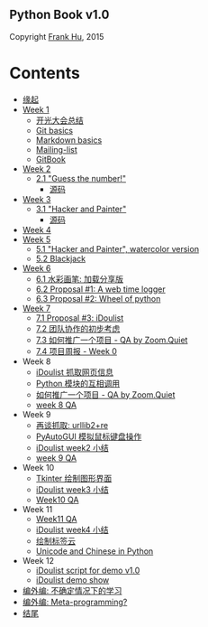 
## Python Book v1.0

Copyright [Frank Hu](https://github.com/Frank-the-Obscure), 2015


# Contents

* [缘起](source/begin.md)
* [Week 1](source/week1/introduction.md)
  * [开光大会总结](source/week1/opening.md)
  * [Git basics](source/week1/git-basics.md)
  * [Markdown basics](source/week1/markdown-basics.md)
  * [Mailing-list](source/week1/mailing-list.md)
  * [GitBook](source/week1/gitbook.md)
* [Week 2](source/week2/introduction.md)
  * [2.1 "Guess the number!"](source/week2/guess-the-number.md)
  	* [源码](src/iippy-1/guess-the-number.py)
* [Week 3](source/week3/introduction.md)
  * [3.1 "Hacker and Painter"](source/week3/hacker-and-painter.md)
  	* [源码](src/iippy-1/hacker-and-painter.py)
* [Week 4](source/week4/introduction.md)
* [Week 5](source/week5/introduction-week5.md)
  * [5.1 "Hacker and Painter", watercolor version](source/week5/hacker-and-painter-watercolor.md)
  * [5.2 Blackjack](source/week5/blackjack.md)
* [Week 6](source/week6/introduction-week6.md)
  * [6.1 水彩画笔: 加载分享版](source/week6/watercolor-packet-loader.md)
  * [6.2 Proposal #1: A web time logger](source/week6/a-time-logger.md)
  * [6.3 Proposal #2: Wheel of python](source/week6/wheel-of-python.md)
* [Week 7](source/week7/introduction-week7.md)
  * [7.1 Proposal #3: iDoulist](source/week7/idoulist.md)
  * [7.2 团队协作的初步考虑](source/week7/team-work.md)
  * [7.3 如何推广一个项目 - QA by Zoom.Quiet](source/week7/how-to-anli-QA.md)
  * [7.4 项目周报 - Week 0](source/week7/idoulist-week0.md)
* Week 8
  * [iDoulist 抓取网页信息](source/week8/idoulist-function0-input.md)
  * [Python 模块的互相调用](source/week8/modules.md)
  * [如何推广一个项目 - QA by Zoom.Quiet](source/week7/how-to-anli-QA.md)
  * [week 8 QA](source/week8/week8-QA.md)
* Week 9
  * [再谈抓取: urllib2+re](source/week9/urllib-re.md)
  * [PyAutoGUI 模拟鼠标键盘操作](source/week9/pyautogui)
  * [iDoulist week2 小结](source/week9/idoulist-week2.md)
  * [week 9 QA](source/week9/week9-QA.md)
* Week 10
  * [Tkinter 绘制图形界面](source/week10/tkinter.md)
  * [iDoulist week3 小结](source/week10/idoulist-week3.md)
  * [Week10 QA](source/week10/week10-QA.md)
* Week 11
  * [Week11 QA](source/week11/week11-QA.md)
  * [iDoulist week4 小结](source/week11/idoulist-week4.md)
  * [绘制标签云](source/week11/tag-cloud.md)
  * [Unicode and Chinese in Python](source/week11/unicode-chinese.md)
* Week 12
  * [iDoulist script for demo v1.0](source/week12/idoulist-show.md)
  * [iDoulist demo show](source/week12/idoulist-show-final.md)
* [编外编: 不确定情况下的学习](source/study-under-uncertainty.md)
* [编外编: Meta-programming?](source/meta-programming.md)
* [结尾](source/end.md)

